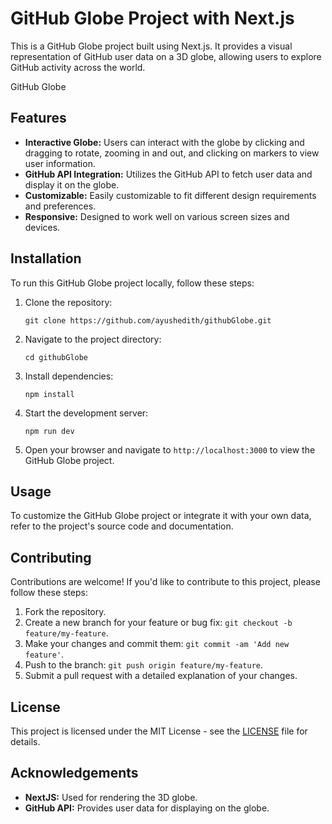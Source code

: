 # GitHub Globe Project with Next.js

This is a GitHub Globe project built using Next.js. It provides a visual representation of GitHub user data on a 3D globe, allowing users to explore GitHub activity across the world.

GitHub Globe

## Features

- **Interactive Globe:** Users can interact with the globe by clicking and dragging to rotate, zooming in and out, and clicking on markers to view user information.
- **GitHub API Integration:** Utilizes the GitHub API to fetch user data and display it on the globe.
- **Customizable:** Easily customizable to fit different design requirements and preferences.
- **Responsive:** Designed to work well on various screen sizes and devices.

## Installation

To run this GitHub Globe project locally, follow these steps:

1. Clone the repository:

   ```
   git clone https://github.com/ayushedith/githubGlobe.git
   ```

2. Navigate to the project directory:

   ```
   cd githubGlobe
   ```

3. Install dependencies:

   ```
   npm install
   ```

4. Start the development server:

   ```
   npm run dev
   ```

5. Open your browser and navigate to `http://localhost:3000` to view the GitHub Globe project.

## Usage

To customize the GitHub Globe project or integrate it with your own data, refer to the project's source code and documentation.

## Contributing

Contributions are welcome! If you'd like to contribute to this project, please follow these steps:

1. Fork the repository.
2. Create a new branch for your feature or bug fix: `git checkout -b feature/my-feature`.
3. Make your changes and commit them: `git commit -am 'Add new feature'`.
4. Push to the branch: `git push origin feature/my-feature`.
5. Submit a pull request with a detailed explanation of your changes.

## License

This project is licensed under the MIT License - see the [LICENSE](LICENSE) file for details.

## Acknowledgements

- **NextJS:** Used for rendering the 3D globe.
- **GitHub API:** Provides user data for displaying on the globe.
